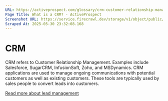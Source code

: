 ```yaml
---
URL: https://activeprospect.com/glossary/crm-customer-relationship-management/
Page Title: What is a CRM? - ActiveProspect
Screenshot URL: https://service.firecrawl.dev/storage/v1/object/public/media/screenshot-e0c3d9c7-435d-41ee-9584-c28b5d269a6d.png
Scraped At: 2025-05-30 23:32:08.168
---
```

# CRM

CRM refers to Customer Relationship Management. Examples include Salesforce, SugarCRM, InfusionSoft, Zoho, and MSDynamics. CRM applications are used to manage ongoing communications with potential customers as well as existing customers. These tools are typically used by sales people to convert leads into customers.

[Read more about lead management](https://activeprospect.com/blog/a-complete-guide-to-lead-management/)

